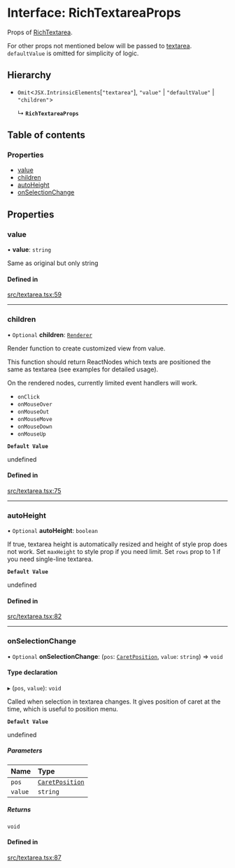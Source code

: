 # Interface: RichTextareaProps

Props of [RichTextarea](../API.md#richtextarea).

For other props not mentioned below will be passed to [textarea](https://developer.mozilla.org/en-US/docs/Web/API/HTMLTextAreaElement).
`defaultValue` is omitted for simplicity of logic.

## Hierarchy

- `Omit`<`JSX.IntrinsicElements`[``"textarea"``], ``"value"`` \| ``"defaultValue"`` \| ``"children"``\>

  ↳ **`RichTextareaProps`**

## Table of contents

### Properties

- [value](RichTextareaProps.md#value)
- [children](RichTextareaProps.md#children)
- [autoHeight](RichTextareaProps.md#autoheight)
- [onSelectionChange](RichTextareaProps.md#onselectionchange)

## Properties

### value

• **value**: `string`

Same as original but only string

#### Defined in

[src/textarea.tsx:59](https://github.com/inokawa/rich-textarea/blob/dee6b75/src/textarea.tsx#L59)

___

### children

• `Optional` **children**: [`Renderer`](../API.md#renderer)

Render function to create customized view from value.

This function should return ReactNodes which texts are positioned the same as textarea (see examples for detailed usage).

On the rendered nodes, currently limited event handlers will work.
- `onClick`
- `onMouseOver`
- `onMouseOut`
- `onMouseMove`
- `onMouseDown`
- `onMouseUp`

**`Default Value`**

undefined

#### Defined in

[src/textarea.tsx:75](https://github.com/inokawa/rich-textarea/blob/dee6b75/src/textarea.tsx#L75)

___

### autoHeight

• `Optional` **autoHeight**: `boolean`

If true, textarea height is automatically resized and height of style prop does not work.
Set `maxHeight` to style prop if you need limit.
Set `rows` prop to 1 if you need single-line textarea.

**`Default Value`**

undefined

#### Defined in

[src/textarea.tsx:82](https://github.com/inokawa/rich-textarea/blob/dee6b75/src/textarea.tsx#L82)

___

### onSelectionChange

• `Optional` **onSelectionChange**: (`pos`: [`CaretPosition`](../API.md#caretposition), `value`: `string`) => `void`

#### Type declaration

▸ (`pos`, `value`): `void`

Called when selection in textarea changes. It gives position of caret at the time, which is useful to position menu.

**`Default Value`**

undefined

##### Parameters

| Name | Type |
| :------ | :------ |
| `pos` | [`CaretPosition`](../API.md#caretposition) |
| `value` | `string` |

##### Returns

`void`

#### Defined in

[src/textarea.tsx:87](https://github.com/inokawa/rich-textarea/blob/dee6b75/src/textarea.tsx#L87)
